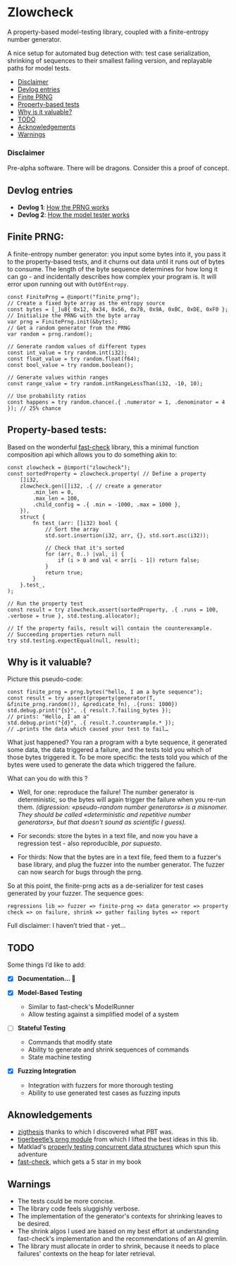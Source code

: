 # Zlowcheck

A property-based model-testing library, coupled with a finite-entropy number generator.

A nice setup for automated bug detection with:
test case serialization,
shrinking of sequences to their smallest failing version,
and replayable paths for model tests.

- [Disclaimer](#disclaimer)
- [Devlog entries](#devlog-entries)
- [Finite PRNG](#finite-prng)
- [Property-based tests](#property-based-tests)
- [Why is it valuable?](#why-is-it-valuable)
- [TODO](#todo)
- [Acknowledgements](#acknowledgements)
- [Warnings](#warnings)

### Disclaimer
Pre-alpha software. There will be dragons. Consider this a proof of concept.

## Devlog entries
- **Devlog 1**: [How the PRNG works](https://antoinebalaine.github.io/devlog/code/2025/05/09/Prng_hack.html)
- **Devlog 2**: [How the model tester works](https://antoinebalaine.github.io/devlog/code/2025/05/09/model-testing.html)
## Finite PRNG:
A finite-entropy number generator: you input some bytes into it, you pass it to the property-based tests, and it churns out data until it runs out of bytes to consume. The length of the byte sequence determines for how long it can go - and incidentally describes how complex your program is. It will error upon running out with `OutOfEntropy`.
```zig
const FinitePrng = @import("finite_prng");
// Create a fixed byte array as the entropy source
const bytes = [_]u8{ 0x12, 0x34, 0x56, 0x78, 0x9A, 0xBC, 0xDE, 0xF0 };
// Initialize the PRNG with the byte array
var prng = FinitePrng.init(&bytes);
// Get a random generator from the PRNG
var random = prng.random();

// Generate random values of different types
const int_value = try random.int(i32);
const float_value = try random.float(f64);
const bool_value = try random.boolean();

// Generate values within ranges
const range_value = try random.intRangeLessThan(i32, -10, 10);

// Use probability ratios
const happens = try random.chance(.{ .numerator = 1, .denominator = 4 }); // 25% chance
```
## Property-based tests:
Based on the wonderful [fast-check](https://fast-check.dev/) library, this a minimal function composition api which allows you to do something akin to:
```zig
const zlowcheck = @import("zlowcheck");
const sortedProperty = zlowcheck.property( // Define a property
    []i32,
    zlowcheck.gen([]i32, .{ // create a generator
        .min_len = 0,
        .max_len = 100,
        .child_config = .{ .min = -1000, .max = 1000 },
    }),
    struct {
        fn test_(arr: []i32) bool {
            // Sort the array
            std.sort.insertion(i32, arr, {}, std.sort.asc(i32));

            // Check that it's sorted
            for (arr, 0..) |val, i| {
                if (i > 0 and val < arr[i - 1]) return false;
            }
            return true;
        }
    }.test_,
);

// Run the property test
const result = try zlowcheck.assert(sortedProperty, .{ .runs = 100, .verbose = true }, std.testing.allocator);

// If the property fails, result will contain the counterexample.
// Succeeding properties return null
try std.testing.expectEqual(null, result);
```


## Why is it valuable?

Picture this pseudo-code:
```zig
const finite_prng = prng.bytes("hello, I am a byte sequence");
const result = try assert(property(generator(T, &finite_prng.random()), &predicate_fn), .{runs: 1000})
std.debug.print("{s}", .{ result.?.failing_bytes });
// prints: "Hello, I am a"
std.debug.print("{d}", .{ result.?.counterample.* });
// …prints the data which caused your test to fail…
```
What just happened? You ran a program with a byte sequence, it generated some data, the data triggered a failure, and the tests told you which of those bytes triggered it. To be more specific: the tests told you which of the bytes were used to generate the data which triggered the failure.

What can you do with this ?

- Well, for one: reproduce the failure! The number generator is deterministic, so the bytes will again trigger the failure when you re-run them.
_(digression: «pseudo-random number generators» is a misnomer. They should be called «deterministic and repetitive number generators», but that doesn't sound as scientific I guess)._

- For seconds: store the bytes in a text file, and now you have a regression test - also reproducible, _por supuesto_.

- For thirds: Now that the bytes are in a text file, feed them to a fuzzer's base library, and plug the fuzzer into the number generator. The fuzzer can now search for bugs through the prng.

So at this point, the finite-prng acts as a de-serializer for test cases generated by your fuzzer. The sequence goes:

`regressions lib => fuzzer => finite-prng => data generator => property check => on failure, shrink => gather failing bytes => report`

Full disclaimer: I haven’t tried that - yet…

## TODO

Some things I’d like to add:
- [x] **Documentation… 🧐**

- [x] **Model-Based Testing**
  - Similar to fast-check's ModelRunner
  - Allow testing against a simplified model of a system

- [ ] **Stateful Testing**
  - Commands that modify state
  - Ability to generate and shrink sequences of commands
  - State machine testing

- [x] **Fuzzing Integration**
  - Integration with fuzzers for more thorough testing
  - Ability to use generated test cases as fuzzing inputs

## Aknowledgements
- [zigthesis](https://github.com/dianetc/zigthesis/) thanks to which I discovered what PBT was.
- [tigerbeetle’s prng module](https://github.com/tigerbeetle/tigerbeetle/blob/main/src/stdx/prng.zig) from which I lifted the best ideas in this lib.
- Matklad's [properly testing concurrent data structures](https://matklad.github.io/2024/07/05/properly-testing-concurrent-data-structures.html) which spun this adventure
- [fast-check](https://fast-check.dev/), which gets a 5 star in my book

## Warnings
- The tests could be more concise.
- The library code feels sluggishly verbose.
- The implementation of the generator's contexts for shrinking leaves to be desired.
- The shrink algos I used are based on my best effort at understanding fast-check's implementation and the recommendations of an AI gremlin.
- The library must allocate in order to shrink, because it needs to place failures' contexts on the heap for later retrieval.
